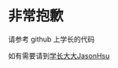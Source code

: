 # 非常抱歉
请参考 github 上学长的代码

如有需要请到[学长大大JasonHsu](https://github.com/Jason-xy/UESTC_SoftwareEngineeringCourse/tree/master/2019-2020/%E5%AE%9E%E9%AA%8C%E5%85%AD)
